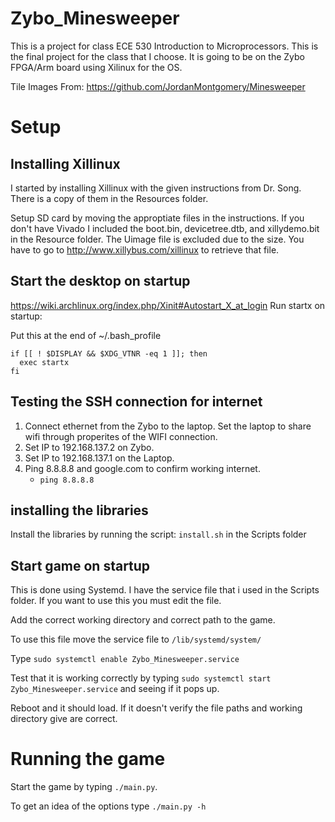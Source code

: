 # Zybo_Minesweeper
This is a project for class ECE 530 Introduction to Microprocessors. This is the final project for the class that I choose. It is going to be on the Zybo FPGA/Arm board using Xilinux for the OS. 

Tile Images From:
https://github.com/JordanMontgomery/Minesweeper

# Setup
## Installing Xillinux
I  started by installing Xillinux with the given instructions from Dr. Song. There is a copy of them in the Resources folder.

Setup SD card by moving the approptiate files in the instructions. If you don't have Vivado I included the boot.bin, devicetree.dtb, and 
xillydemo.bit in the Resource folder. The Uimage file is excluded due to the size. You have to go to http://www.xillybus.com/xillinux to 
retrieve that file.

## Start the desktop on startup
https://wiki.archlinux.org/index.php/Xinit#Autostart_X_at_login
Run startx on startup:

Put this at the end of ~/.bash_profile
```
if [[ ! $DISPLAY && $XDG_VTNR -eq 1 ]]; then
  exec startx
fi
```

## Testing the SSH connection for internet
1. Connect ethernet from the Zybo to the laptop. Set the laptop to share wifi through properites of the WIFI connection.
2. Set IP to 192.168.137.2 on Zybo.
3. Set IP to 192.168.137.1 on the Laptop.
4. Ping 8.8.8.8 and google.com to confirm working internet.
	- `ping 8.8.8.8`

## installing the libraries
Install the libraries by running the script: `install.sh` in the Scripts folder

## Start game on startup
This is done using Systemd. I have the service file that i used in the Scripts folder. If you want to use this you must edit the file.

Add the correct working directory and correct path to the game.

To use this file move the service file to `/lib/systemd/system/`

Type `sudo systemctl enable Zybo_Minesweeper.service`

Test that it is working correctly by typing `sudo systemctl start Zybo_Minesweeper.service` and seeing if it pops up.

Reboot and it should load. If it doesn't verify the file paths and working directory give are correct.

# Running the game
Start the game by typing `./main.py`.

To get an idea of the options type `./main.py -h`